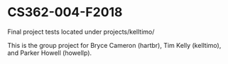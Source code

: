 # CS362-004-F2018
Final project tests located under projects/kelltimo/ 

This is the group project for Bryce Cameron (hartbr), Tim Kelly (kelltimo), and Parker Howell (howellp).  

